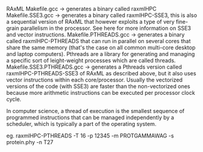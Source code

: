 RAxML
Makefile.gcc -> generates a binary called raxmlHPC
Makefile.SSE3.gcc -> generates a binary called raxmlHPC-SSE3, this is also a sequential version of RAxML that however exploits a type of very fine-grain parallelism in the processor. See here for more information on SSE3 and vector instructions.
Makefile.PTHREADS.gcc -> generates a binary called raxmlHPC-PTHREADS that can run in parallel on several cores that share the same memory (that's the case on all common multi-core desktop and laptop computers). Pthreads are a library for generating and managing a specific sort of leight-weight processes which are called threads.  
Makefile.SSE3.PTHREADS.gcc -> generates a Pthreads version called raxmlHPC-PTHREADS-SSE3 of RAxML as described above, but it also uses vector instructions within each core/processor. Usually the vectorized versions of the code (with SSE3) are faster than the non-vectorized ones because more arithmetic instructions can be executed per processor clock cycle.

In computer science, a thread of execution is the smallest sequence of programmed instructions that can be managed independently by a scheduler, which is typically a part of the operating system.


eg.
raxmlHPC-PTHREADS -T 16 -p 12345 -m PROTGAMMAWAG -s protein.phy -n T27 